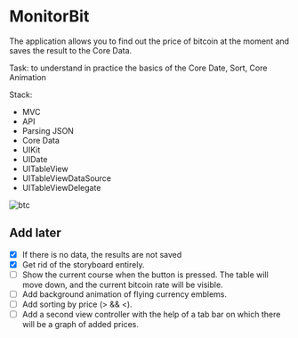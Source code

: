 # MonitorBit

The application allows you to find out the price of bitcoin at the moment and saves the result to the Core Data.

Task: to understand in practice the basics of the Core Date, Sort, Core Animation

Stack:
- MVC
- API
- Parsing JSON
- Core Data
- UIKit
- UIDate
- UITableView
- UITableViewDataSource
- UITableViewDelegate

![btc](https://user-images.githubusercontent.com/60622982/114958036-df98ff00-9e6a-11eb-89f4-caa122fc3bc8.gif)

## Add later

- [x] If there is no data, the results are not saved
- [x] Get rid of the storyboard entirely.
- [ ] Show the current course when the button is pressed. The table will move down, and the current bitcoin rate will be visible.
- [ ] Add background animation of flying currency emblems.
- [ ] Add sorting by price (> && <).
- [ ] Add a second view controller with the help of a tab bar on which there will be a graph of added prices.
